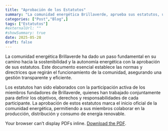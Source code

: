 ```yaml
---
title: "Aprobación de los Estatutos"
summary: "La comunidad energética Brillaverde, aprueba sus estatutos, un paso fundamental para su constitución y funcionamiento."
categories: ["Post","Blog",]
tags: ["Estatutos"]
#externalUrl: ""
#showSummary: true
date: 2025-05-28
draft: false
---
```


La comunidad energética Brillaverde ha dado un paso fundamental en su camino hacia la sostenibilidad y la autonomía energética con la aprobación de sus estatutos. Este documento esencial establece las normas y directrices que regirán el funcionamiento de la comunidad, asegurando una gestión transparente y eficiente.

Los estatutos han sido elaborados con la participación activa de los miembros fundadores de Brillaverde, quienes han trabajado conjuntamente para definir los objetivos, derechos y responsabilidades de cada participante. La aprobación de estos estatutos marca el inicio oficial de la comunidad energética, permitiendo a sus miembros colaborar en la producción, distribución y consumo de energía renovable.

<object data="/docs/estatutos-brillaverde.pdf#view=FitH" type="application/pdf" width="100%" height="800">
  <p>Your browser can’t display PDFs inline.
  <a href="/docs/estatutos-brillaverde.pdf">Download the PDF</a>.</p>
</object>